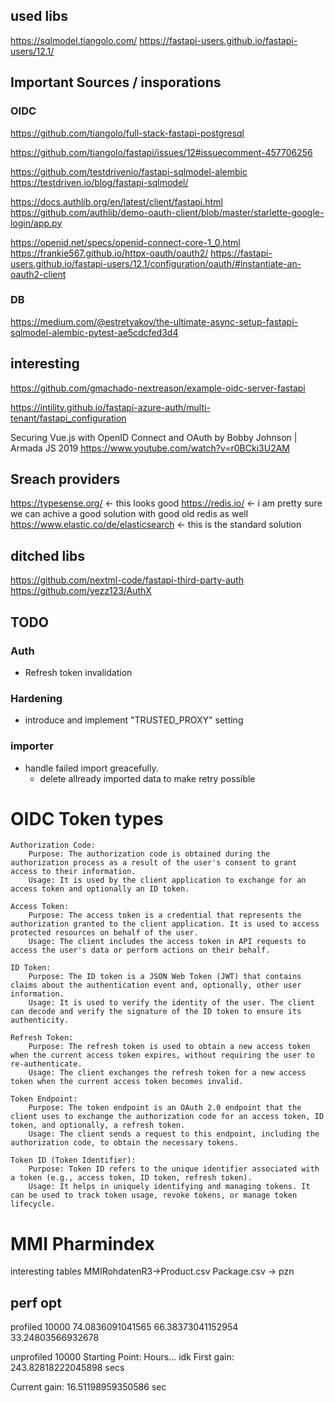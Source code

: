 ## used libs

https://sqlmodel.tiangolo.com/
https://fastapi-users.github.io/fastapi-users/12.1/

## Important Sources / insporations

### OIDC

https://github.com/tiangolo/full-stack-fastapi-postgresql

https://github.com/tiangolo/fastapi/issues/12#issuecomment-457706256

https://github.com/testdrivenio/fastapi-sqlmodel-alembic
https://testdriven.io/blog/fastapi-sqlmodel/

https://docs.authlib.org/en/latest/client/fastapi.html
https://github.com/authlib/demo-oauth-client/blob/master/starlette-google-login/app.py

https://openid.net/specs/openid-connect-core-1_0.html
https://frankie567.github.io/httpx-oauth/oauth2/
https://fastapi-users.github.io/fastapi-users/12.1/configuration/oauth/#instantiate-an-oauth2-client

### DB

https://medium.com/@estretyakov/the-ultimate-async-setup-fastapi-sqlmodel-alembic-pytest-ae5cdcfed3d4

## interesting

https://github.com/gmachado-nextreason/example-oidc-server-fastapi

https://intility.github.io/fastapi-azure-auth/multi-tenant/fastapi_configuration

Securing Vue.js with OpenID Connect and OAuth by Bobby Johnson | Armada JS 2019
https://www.youtube.com/watch?v=r0BCki3U2AM

## Sreach providers

https://typesense.org/ <- this looks good
https://redis.io/ <- i am pretty sure we can achive a good solution with good old redis as well
https://www.elastic.co/de/elasticsearch <- this is the standard solution

## ditched libs

https://github.com/nextml-code/fastapi-third-party-auth
https://github.com/yezz123/AuthX

## TODO

### Auth

- Refresh token invalidation

### Hardening

- introduce and implement "TRUSTED_PROXY" setting

### importer

- handle failed import greacefully.
  - delete allready imported data to make retry possible

# OIDC Token types

    Authorization Code:
        Purpose: The authorization code is obtained during the authorization process as a result of the user's consent to grant access to their information.
        Usage: It is used by the client application to exchange for an access token and optionally an ID token.

    Access Token:
        Purpose: The access token is a credential that represents the authorization granted to the client application. It is used to access protected resources on behalf of the user.
        Usage: The client includes the access token in API requests to access the user's data or perform actions on their behalf.

    ID Token:
        Purpose: The ID token is a JSON Web Token (JWT) that contains claims about the authentication event and, optionally, other user information.
        Usage: It is used to verify the identity of the user. The client can decode and verify the signature of the ID token to ensure its authenticity.

    Refresh Token:
        Purpose: The refresh token is used to obtain a new access token when the current access token expires, without requiring the user to re-authenticate.
        Usage: The client exchanges the refresh token for a new access token when the current access token becomes invalid.

    Token Endpoint:
        Purpose: The token endpoint is an OAuth 2.0 endpoint that the client uses to exchange the authorization code for an access token, ID token, and optionally, a refresh token.
        Usage: The client sends a request to this endpoint, including the authorization code, to obtain the necessary tokens.

    Token ID (Token Identifier):
        Purpose: Token ID refers to the unique identifier associated with a token (e.g., access token, ID token, refresh token).
        Usage: It helps in uniquely identifying and managing tokens. It can be used to track token usage, revoke tokens, or manage token lifecycle.

# MMI Pharmindex

interesting tables
MMIRohdatenR3->Product.csv
Package.csv -> pzn

## perf opt

profiled 10000
74.0836091041565
66.38373041152954
33.24803566932678

unprofiled 10000
Starting Point: Hours... idk
First gain: 243.82818222045898 secs

Current gain:
16.51198959350586 sec

